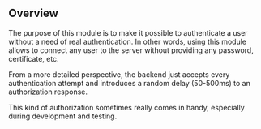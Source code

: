 ## Overview

The purpose of this module is to make it possible to authenticate a user without
a need of real authentication. In other words, using this module allows to
connect any user to the server without providing any password,
certificate, etc.

From a more detailed perspective, the backend just accepts every
authentication attempt and introduces a random delay (50-500ms) to
an authorization response.

This kind of authorization sometimes really comes in handy, especially during
development and testing.

